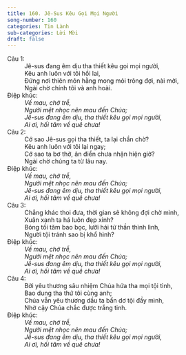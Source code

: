 ```yaml
---
title: 160. Jê-Sus Kêu Gọi Mọi Người
song-number: 160
categories: Tin Lành
sub-categories: Lời Mời
draft: false
---
```

<dl><dt>Câu 1:</dt><dd data-verse="1">Jê-sus đang êm dịu tha thiết kêu gọi mọi người, <br/>Kêu anh luôn với tôi hồi lai, <br/>Đứng nơi thiên môn hằng mong mỏi trông đợi, nài mời, <br/>Ngài chờ chính tôi và anh hoài. </dd><dt>Điệp khúc:</dt><dd data-chorus="1"><em>Về mau, chớ trễ, <br/>Người mệt nhọc nên mau đến Chúa; <br/>Jê-sus đang êm dịu, tha thiết kêu gọi mọi người, <br/>Ai ơi, hối tâm về quê chưa! </em></dd><dt>Câu 2:</dt><dd data-verse="2">Cớ sao Jê-sus gọi tha thiết, ta lại chần chờ? <br/>Kêu anh luôn với tôi lại ngay; <br/>Cớ sao ta bơ thờ, ân điển chưa nhận hiện giờ? <br/>Ngài chờ chúng ta từ lâu nay. </dd><dt>Điệp khúc:</dt><dd data-chorus="1"><em>Về mau, chớ trễ, <br/>Người mệt nhọc nên mau đến Chúa; <br/>Jê-sus đang êm dịu, tha thiết kêu gọi mọi người, <br/>Ai ơi, hối tâm về quê chưa! </em></dd><dt>Câu 3:</dt><dd data-verse="3">Chẳng khác thoi đưa, thời gian sẽ không đợi chờ mình, <br/>Xuân xanh ta há luôn đẹp xinh? <br/>Bóng tối tăm bao bọc, lưỡi hái tử thần thình lình, <br/>Người tội tránh sao bị khổ hình? </dd><dt>Điệp khúc:</dt><dd data-chorus="1"><em>Về mau, chớ trễ, <br/>Người mệt nhọc nên mau đến Chúa; <br/>Jê-sus đang êm dịu, tha thiết kêu gọi mọi người, <br/>Ai ơi, hối tâm về quê chưa! </em></dd><dt>Câu 4:</dt><dd data-verse="4">Bởi yêu thương sâu nhiệm Chúa hứa tha mọi tội tình, <br/>Bao dung tha thứ tôi cùng anh; <br/>Chúa vẫn yêu thương dầu ta bẩn dơ tội đầy mình, <br/>Nhờ cậy Chúa chắc được trắng tinh. </dd><dt>Điệp khúc:</dt><dd data-chorus="1"><em>Về mau, chớ trễ, <br/>Người mệt nhọc nên mau đến Chúa; <br/>Jê-sus đang êm dịu, tha thiết kêu gọi mọi người, <br/>Ai ơi, hối tâm về quê chưa! </em></dd></dl>